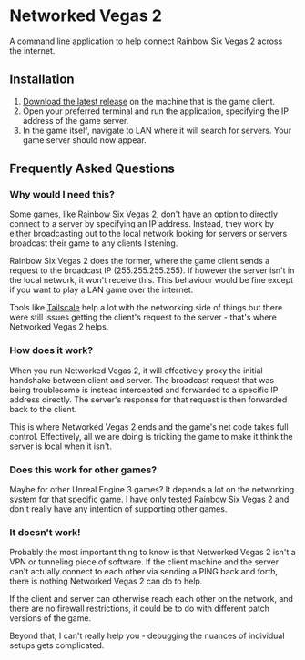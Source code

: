 # Networked Vegas 2

A command line application to help connect Rainbow Six Vegas 2 across the internet.

## Installation

1. [Download the latest release](https://github.com/Turnerj/NetworkedVegas2/releases/latest) on the machine that is the game client.
2. Open your preferred terminal and run the application, specifying the IP address of the game server.
3. In the game itself, navigate to LAN where it will search for servers. Your game server should now appear.

## Frequently Asked Questions

### Why would I need this?

Some games, like Rainbow Six Vegas 2, don't have an option to directly connect to a server by specifying an IP address.
Instead, they work by either broadcasting out to the local network looking for servers or servers broadcast their game to any clients listening.

Rainbow Six Vegas 2 does the former, where the game client sends a request to the broadcast IP (255.255.255.255).
If however the server isn't in the local network, it won't receive this.
This behaviour would be fine except if you want to play a LAN game over the internet.

Tools like [Tailscale](https://tailscale.com/) help a lot with the networking side of things but there were still issues getting the client's request to the server - that's where Networked Vegas 2 helps.

### How does it work?

When you run Networked Vegas 2, it will effectively proxy the initial handshake between client and server.
The broadcast request that was being troublesome is instead intercepted and forwarded to a specific IP address directly.
The server's response for that request is then forwarded back to the client.

This is where Networked Vegas 2 ends and the game's net code takes full control.
Effectively, all we are doing is tricking the game to make it think the server is local when it isn't.

### Does this work for other games?

Maybe for other Unreal Engine 3 games? It depends a lot on the networking system for that specific game.
I have only tested Rainbow Six Vegas 2 and don't really have any intention of supporting other games.

### It doesn't work!

Probably the most important thing to know is that Networked Vegas 2 isn't a VPN or tunneling piece of software.
If the client machine and the server can't actually connect to each other via sending a PING back and forth, there is nothing Networked Vegas 2 can do to help.

If the client and server can otherwise reach each other on the network, and there are no firewall restrictions, it could be to do with different patch versions of the game.

Beyond that, I can't really help you - debugging the nuances of individual setups gets complicated.